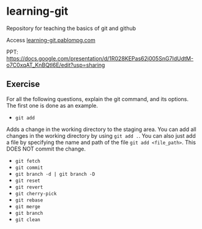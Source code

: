 # learning-git
Repository for teaching the basics of git and github

Access [learning-git.pablompg.com](learning-git.pablompg.com)

PPT: https://docs.google.com/presentation/d/1R028KEPas62j005SnG7IdUdtM-o7C0xqAT_KnBQtI6E/edit?usp=sharing

## Exercise
For all the following questions, explain the git command, and its options. The first one is done as an example.

* `git add`

Adds a change in the working directory to the staging area. You can add all changes in the working directory by using `git add .`. You can also just add a file by specifying the name and path of the file `git add <file_path>`. This DOES NOT commit the change.
* `git fetch`
* `git commit`
* `git branch -d | git branch -D`
* `git reset`
* `git revert`
* `git cherry-pick`
* `git rebase`
* `git merge`
* `git branch`
* `git clean`
